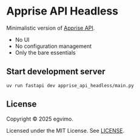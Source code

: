 # Apprise API Headless

Minimalistic version of [Apprise API](https://github.com/caronc/apprise-api).

- No UI
- No configuration management
- Only the bare essentials

## Start development server

```shell
uv run fastapi dev apprise_api_headless/main.py
```

## License

Copyright © 2025 egvimo.

Licensed under the MIT License. See [LICENSE](LICENSE.md).
